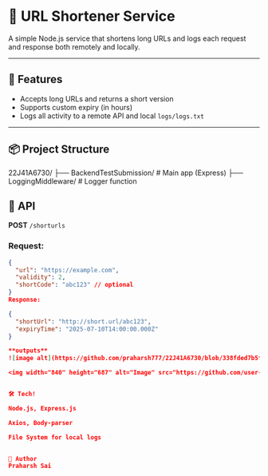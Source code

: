 # 🔗 URL Shortener Service

A simple Node.js service that shortens long URLs and logs each request and response both remotely and locally.

---

## 🚀 Features

- Accepts long URLs and returns a short version
- Supports custom expiry (in hours)
- Logs all activity to a remote API and local `logs/logs.txt`

---

## 📦 Project Structure

22J41A6730/
├── BackendTestSubmission/ # Main app (Express)
├── LoggingMiddleware/ # Logger function


## 📡 API

**POST** `/shorturls`

### Request:

```json
{
  "url": "https://example.com",
  "validity": 2,
  "shortCode": "abc123" // optional
}
Response:

{
  "shortUrl": "http://short.url/abc123",
  "expiryTime": "2025-07-10T14:00:00.000Z"
}

**outputs**
![image alt](https://github.com/praharsh777/22J41A6730/blob/338fded7b5f7e87e83e7450a7e633ba9accbdb46/output1.png?raw=true)

<img width="840" height="687" alt="Image" src="https://github.com/user-attachments/assets/baa80861-5344-49cd-aaaa-a6159caf5fe5" />


🛠 Tech!

Node.js, Express.js

Axios, Body-parser

File System for local logs


👤 Author
Praharsh Sai

